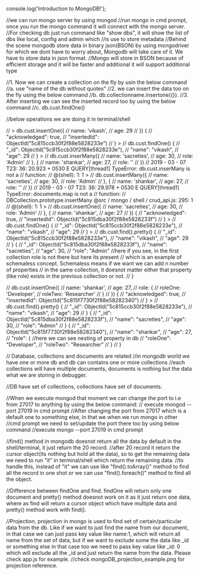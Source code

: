 console.log('Introduction to MongoDB!');


//we can run mongo server by using mongod
//run mongo in cmd prompt, once you run the mongo command it will connect with the mongo server.
//For checking db just run command like "show dbs", it will show the list of dbs like local, config and admin which
//is use to store metadata
//Behind the scene mongodb store data in binary json(BSON) by using mongodriver for which we dont have to worry about, Mongodb will take care of it. We have to store data in json format.
//Mongo will store in BSON because of efficient storage and it will be faster and additional it will support additional type

//1. Now we can create a collection on the fly by usin the below command
    //a. use "name of the db without quotes"
//2. we can insert the data too on the fly using the below command
    //b. db.collectionname.insertone({}).
//3. After inserting we can see the inserted record too by using the below command
    //c. db.cust.findOne()

//below operations we are doing it in terminal/shell

// > db.cust.insertOne({
//         name: 'vikash',
//         age: 29
//     }) {
//         "acknowledged": true,
//         "insertedId": ObjectId("5c815ccb30f2f88e5828233e")
//     } >
//     db.cust.findOne() {
//         "_id": ObjectId("5c815ccb30f2f88e5828233e"),
//         "name": "vikash",
//         "age": 29
//     } >
//     db.cust.inserMany({
//         name: 'sacreties',
//         age: 30,
//         role: 'Admin'
//     }, {
//         name: 'shankar',
//         age: 27,
//         role: ''
//     })
// 2019 - 03 - 07 T23: 36: 20.923 + 0530 E QUERY[thread1] TypeError: db.cust.inserMany is not a
// function:
// @(shell): 1: 1 >
//     db.cust.insertMany({
//         name: 'sacreties',
//         age: 30,
//         role: 'Admin'
//     }, {
//         name: 'shankar',
//         age: 27,
//         role: ''
//     })
// 2019 - 03 - 07 T23: 36: 29.978 + 0530 E QUERY[thread1] TypeError: documents.map is not a
// function:
// DBCollection.prototype.insertMany @src / mongo / shell / crud_api.js: 295: 1
// @(shell): 1: 1 >
//     db.cust.insertOne({
//         name: 'sacreties',
//         age: 30,
//         role: 'Admin'
//     }, {
//         name: 'shankar',
//         age: 27
//     }) {
//         "acknowledged": true,
//         "insertedId": ObjectId("5c815dba30f2f88e5828233f")
//     } >
//     db.cust.findOne() {
//         "_id": ObjectId("5c815ccb30f2f88e5828233e"),
//         "name": "vikash",
//         "age": 29
//     } >
//     db.cust.find().pretty() {
//         "_id": ObjectId("5c815ccb30f2f88e5828233e"),
//         "name": "vikash",
//         "age": 29
//     } {
//         "_id": ObjectId("5c815dba30f2f88e5828233f"),
//         "name": "sacreties",
//         "age": 30,
//         "role": "Admin" //here if you see, in the first collection role is not there but here its present
//          which is an example of schemaless concept. Schemaless means if we want we can add n number of properties
//          in the same collection, it doesnot matter either that property (like role) exists in the previous collection or not.
//     }

//  db.cust.insertOne({
//          name: 'shankar',
//          age: 27,
//          role: {
//              roleOne: 'Developer',
//              roleTwo: 'Researcher'
//          }
//      }) {
//          "acknowledged": true,
//          "insertedId": ObjectId("5c815f7730f2f88e58282340")
//      } >
//      db.cust.find().pretty() {
//          "_id": ObjectId("5c815ccb30f2f88e5828233e"),
//          "name": "vikash",
//          "age": 29
//      } {
//          "_id": ObjectId("5c815dba30f2f88e5828233f"),
//          "name": "sacreties",
//          "age": 30,
//          "role": "Admin"
//      } {
//          "_id": ObjectId("5c815f7730f2f88e58282340"),
//          "name": "shankar",
//          "age": 27,
//          "role": {   //here we can see nesting of property in db
//              "roleOne": "Developer",
//              "roleTwo": "Researcher"
//          }
//      }



// Database, collections and documents are related
//in mongodb world we have one or more db and db can contains one or more collections
//each collections will have multiple documents, documents is nothing but the data what we are storing in debugger.

//DB have set of collections, collections have set of documents.

//When we execute mongod that moment we can change the port to i.e from 27017 to anything by using the below command:
// execute mongod --port 27019 in cmd prompt
//After changing the port from 27017 which is a default one to something else, in that we when we run mongo in other 
//cmd prompt we need to set/update the port there too by using below command
//execute mongo --port 27019 in cmd prompt

//find() method in mongodb doesnot return all the data by default in the shell/terminal, it just return the 20 record.
//after 20 record it return the cursor object(its nothing but hold all the data), so to get the remaining data we need to run "it" in terminal/shell which return the remaining data.
//to handle this, instead of "it" we can use like "find().toArray()" method to find all the record in one shot or we can use "find().foreach()" method to find all the object.

//Difference between findOne and find. findOne will return only one document and pretty() method doesnot work on it as it just return one data, where as find will return a cursor object which have multiple data and pretty() method work with find().

//Projection, projection in mongo is used to find set of certain/particular data from the db. Like if we want to just find the name from our document, in that case we can just pass key value like name:1, which will return all name from the set of data, but if we want to exclude some the data like _id or something else in that case too we need to pass key value like _id: 0 which will exclude all the _id and just return the name from the data. Please check app.js for example.
//check mongoDB_projection_example.png for projection reference.  